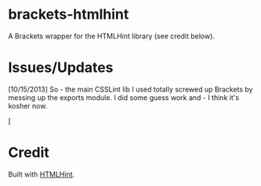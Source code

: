 brackets-htmlhint
=================

A Brackets wrapper for the HTMLHint library (see credit below).

Issues/Updates
=====
[10/15/2013] So - the main CSSLint lib I used totally screwed up Brackets by messing up the exports module. I did
some guess work and - I think it's kosher now.

[

Credit
=====
Built with [HTMLHint](http://htmlhint.com/). 